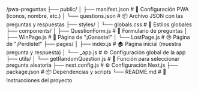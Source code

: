 /pwa-preguntas
├── public/
│ ├── manifest.json # 📱 Configuración PWA (íconos, nombre, etc.)
│ └── questions.json # 📦 Archivo JSON con las preguntas y respuestas
├── styles/
│ └── globals.css # 🎨 Estilos globales
├── components/
│ ├── QuestionForm.js # 📝 Formulario de preguntas
│ ├── WinPage.js # 🥳 Página de "¡Ganaste!"
│ └── LostPage.js # 😢 Página de "¡Perdiste!"
├── pages/
│ ├── index.js # 🏠 Página inicial (muestra pregunta y respuesta)
│ └── \_app.js # ⚙️ Configuración global de la app
├── utils/
│ └── getRandomQuestion.js # 🎲 Función para seleccionar pregunta aleatoria
├── next.config.js # ⚙️ Configuración Next.js
├── package.json # 📦 Dependencias y scripts
└── README.md # 📝 Instrucciones del proyecto
